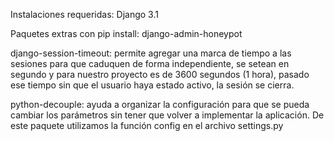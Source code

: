 Instalaciones requeridas:
Django 3.1

Paquetes extras con pip install:
django-admin-honeypot

django-session-timeout: permite agregar una marca de tiempo a las sesiones para que caduquen de forma independiente, se setean en segundo y para nuestro proyecto es de 3600 segundos (1 hora), pasado ese tiempo sin que el usuario haya estado activo, la sesión se cierra.

python-decouple: ayuda a organizar la configuración para que se pueda cambiar los parámetros sin tener que volver a implementar la aplicación. De este paquete utilizamos la función config en el archivo settings.py
